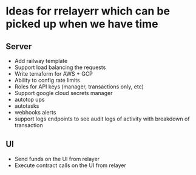 # Ideas for rrelayerr which can be picked up when we have time

## Server

- Add railway template
- Support load balancing the requests
- Write terraform for AWS + GCP
- Ability to config rate limits
- Roles for API keys (manager, transactions only, etc)
- Support google cloud secrets manager
- autotop ups
- autotasks
- webhooks alerts
- support logs endpoints to see audit logs of activity with breakdown of transaction

## UI

- Send funds on the UI from relayer
- Execute contract calls on the UI from relayer